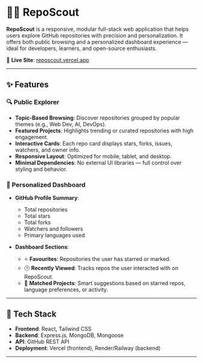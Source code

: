 # 🕵️‍♀️ RepoScout

**RepoScout** is a responsive, modular full-stack web application that helps users explore GitHub repositories with precision and personalization. It offers both public browsing and a personalized dashboard experience — ideal for developers, learners, and open-source enthusiasts.

🔗 **Live Site**: [reposcout.vercel.app](https://reposcout.vercel.app/)

---

## ✨ Features

### 🔍 Public Explorer
- **Topic-Based Browsing**: Discover repositories grouped by popular themes (e.g., Web Dev, AI, DevOps).
- **Featured Projects**: Highlights trending or curated repositories with high engagement.
- **Interactive Cards**: Each repo card displays stars, forks, issues, watchers, and owner info.
- **Responsive Layout**: Optimized for mobile, tablet, and desktop.
- **Minimal Dependencies**: No external UI libraries — full control over styling and behavior.

### 👤 Personalized Dashboard
- **GitHub Profile Summary**:
  - Total repositories
  - Total stars
  - Total forks
  - Watchers and followers
  - Primary languages used

- **Dashboard Sections**:
  - ⭐ **Favourites**: Repositories the user has starred or marked.
  - 🕒 **Recently Viewed**: Tracks repos the user interacted with on RepoScout.
  - 🎯 **Matched Projects**: Smart suggestions based on starred repos, language preferences, or activity.

---

## 🧰 Tech Stack

- **Frontend**: React, Tailwind CSS
- **Backend**: Express.js, MongoDB, Mongoose
- **API**: GitHub REST API
- **Deployment**: Vercel (frontend), Render/Railway (backend)

---
